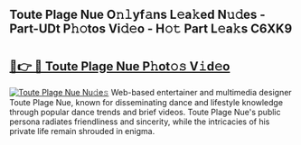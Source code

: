 ## Toute Plage Nue O𝚗𝚕yf𝚊ns L𝚎a𝚔ed N𝚞𝚍es - Part-UDt P𝚑𝚘tos Vi𝚍𝚎o - H𝚘𝚝 Part L𝚎a𝚔s C6XK9

# <h2><a href="http://kf8qse.oniu.top/?m=Toute+Plage+Nue">🔗👉 🔴 Toute Plage Nue P𝚑ot𝚘𝚜 V𝚒d𝚎o</a></h2>

[![Toute Plage Nue Nu𝚍e𝚜](https://i.imgur.com/0qMVB7G.gif)](http://kf8qse.oniu.top/?m=Toute+Plage+Nue)
Web-based entertainer and multimedia designer Toute Plage Nue, known for disseminating dance and lifestyle knowledge through popular dance trends and brief videos. Toute Plage Nue's public persona radiates friendliness and sincerity, while the intricacies of his private life remain shrouded in enigma.  
